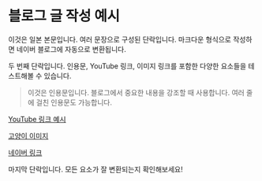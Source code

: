 # 블로그 글 작성 예시

이것은 일본 본문입니다. 여러 문장으로 구성된 단락입니다. 마크다운 형식으로 작성하면 네이버 블로그에 자동으로 변환됩니다.

두 번째 단락입니다. 인용문, YouTube 링크, 이미지 링크를 포함한 다양한 요소들을 테스트해볼 수 있습니다.

> 이것은 인용문입니다. 블로그에서 중요한 내용을 강조할 때 사용합니다. 여러 줄에 걸친 인용문도 가능합니다.

[YouTube 링크 예시](https://www.youtube.com/watch?v=dQw4w9WgXcQ)

[고양이 이미지](https://cdn.pixabay.com/photo/2021/10/21/14/03/cats-6729197_1280.jpg)

[네이버 링크](https://www.naver.com)

마지막 단락입니다. 모든 요소가 잘 변환되는지 확인해보세요!
